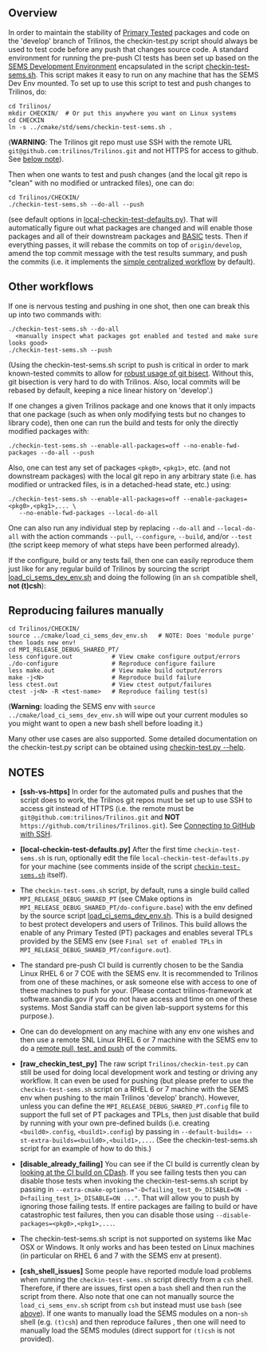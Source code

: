 ## Overview

In order to maintain the stability of [Primary Tested](http://trac.trilinos.org/wiki/TribitsLifecycleModelOverview#test_categories) packages and code on the 'develop' branch of Trilinos, the checkin-test.py script should always be used to test code before any push that changes source code.  A standard environment for running the pre-push CI tests has been set up based on the [SEMS Development Environment](https://github.com/trilinos/Trilinos/wiki/SEMS-Dev-Env) encapsulated in the script [checkin-test-sems.sh](https://github.com/trilinos/Trilinos/blob/develop/cmake/std/sems/checkin-test-sems.sh).  This script makes it easy to run on any machine that has the SEMS Dev Env mounted.  To set up to use this script to test and push changes to Trilinos, do:

```
cd Trilinos/
mkdir CHECKIN/  # Or put this anywhere you want on Linux systems
cd CHECKIN
ln -s ../cmake/std/sems/checkin-test-sems.sh .
``` 

(**WARNING**: The Trilinos git repo must use SSH with the remote URL `git@github.com:trilinos/Trilinos.git` and not HTTPS for access to github.  See [below note](https://github.com/trilinos/Trilinos/wiki/Policies-|-Safe-Checkin-Testing#ssh-vs-https)).

Then when one wants to test and push changes (and the local git repo is "clean" with no modified or untracked files), one can do:

```
cd Trilinos/CHECKIN/
./checkin-test-sems.sh --do-all --push
```

(see default options in [local-checkin-test-defaults.py](https://github.com/trilinos/Trilinos/wiki/Policies-|-Safe-Checkin-Testing#local-checkin-test-defaults.py)).  That will automatically figure out what packages are changed and will enable those packages and all of their downstream packages and [BASIC](https://tribits.org/doc/TribitsDevelopersGuide.html#test-test-category) tests.  Then if everything passes, it will rebase the commits on top of `origin/develop`, amend the top commit message with the test results summary, and push the commits (i.e. it implements the [simple centralized workflow](https://github.com/trilinos/Trilinos/wiki/VC-%7C-Simple-Centralized-Workflow) by default).

## Other workflows

If one is nervous testing and pushing in one shot, then one can break this up into two commands with:

```
./checkin-test-sems.sh --do-all
  <manually inspect what packages got enabled and tested and make sure looks good>
./checkin-test-sems.sh --push
```
(Using the checkin-test-sems.sh script to push is critical in order to mark known-tested commits to allow for [robust usage of git bisect](https://tribits.org/doc/TribitsDevelopersGuide.html#using-git-bisect-with-checkin-test-py-workflows).  Without this, git bisection is very hard to do with Trilinos.  Also, local commits will be rebased by default, keeping a nice linear history on 'develop'.)

If one changes a given Trilinos package and one knows that it only impacts that one package (such as when only modifying tests but no changes to library code), then one can run the build and tests for only the directly modified packages with:

```
./checkin-test-sems.sh --enable-all-packages=off --no-enable-fwd-packages --do-all --push
```

Also, one can test any set of packages `<pkg0>`, `<pkg1>`, etc. (and not downstream packages) with the local git repo in any arbitrary state (i.e. has modified or untracked files, is in a detached-head state, etc.) using:

```
./checkin-test-sems.sh --enable-all-packages=off --enable-packages=<pkg0>,<pkg1>,... \
   --no-enable-fwd-packages --local-do-all
```

One can also run any individual step by replacing `--do-all` and `--local-do-all` with the action commands `--pull`, `--configure`, `--build`, and/or `--test` (the script keep memory of what steps have been performed already).

If the configure, build or any tests fail, then one can easily reproduce them just like for any regular build of Trilinos by sourcing the script [load_ci_sems_dev_env.sh](https://github.com/trilinos/Trilinos/wiki/SEMS-Dev-Env#load_ci_sems_dev_env.sh) and doing the following (in an `sh` compatible shell, **not (t)csh**):

## Reproducing failures manually

```
cd Trilinos/CHECKIN/
source ../cmake/load_ci_sems_dev_env.sh   # NOTE: Does 'module purge' then loads new env!
cd MPI_RELEASE_DEBUG_SHARED_PT/
less configure.out           # View cmake configure output/errors
./do-configure               # Reproduce configure failure
less make.out                # View make build output/errors
make -j<N>                   # Reproduce build failure
less ctest.out               # View ctest output/failures
ctest -j<N> -R <test-name>   # Reproduce failing test(s)
```

(**Warning:** loading the SEMS env with `source ../cmake/load_ci_sems_dev_env.sh` will wipe out your current modules so you might want to open a new bash shell before loading it.)

Many other use cases are also supported.  Some detailed documentation on the checkin-test.py script can be obtained using [checkin-test.py --help](https://tribits.org/doc/TribitsDevelopersGuide.html#checkin-test-py-help).

## NOTES

<a name="ssh-vs-https"/>

* **[ssh-vs-https]** In order for the automated pulls and pushes that the script does to work, the Trilinos git repos must be set up to use SSH to access git instead of HTTPS (i.e. the remote must be `git@github.com:trilinos/Trilinos.git` and **NOT** `https://github.com/trilinos/Trilinos.git`).  See [Connecting to GitHub with SSH](https://help.github.com/articles/connecting-to-github-with-ssh/).

<a name="local-checkin-test-defaults.py"/>

* **[local-checkin-test-defaults.py]** After the first time `checkin-test-sems.sh` is run, optionally edit the file `local-checkin-test-defaults.py` for your machine (see comments inside of the script [`checkin-test-sems.sh`](https://github.com/trilinos/Trilinos/blob/master/cmake/std/sems/checkin-test-sems.sh) itself).

* The `checkin-test-sems.sh` script, by default, runs a single build called `MPI_RELEASE_DEBUG_SHARED_PT` (see CMake options in `MPI_RELEASE_DEBUG_SHARED_PT/do-configure.base`) with the env defined by the source script [load_ci_sems_dev_env.sh](https://github.com/trilinos/Trilinos/blob/develop/cmake/load_ci_sems_dev_env.sh).  This is a build designed to best protect developers and users of Trilinos.  This build allows the enable of any Primary Tested (PT) packages and enables several TPLs provided by the SEMS env (see `Final set of enabled TPLs` in `MPI_RELEASE_DEBUG_SHARED_PT/configure.out`).

* The standard pre-push CI build is currently chosen to be the Sandia Linux RHEL 6 or 7 COE with the SEMS env.  It is recommended to Trilinos from one of these machines, or ask someone else with access to one of these machines to push for your.  (Please contact trilinos-framework at software.sandia.gov if you do not have access and time on one of these systems.  Most Sandia staff can be given lab-support systems for this purpose.).
* One can do development on any machine with any env one wishes and then use a remote SNL Linux RHEL 6 or 7 machine with the SEMS env to do a [remote pull, test, and push](https://github.com/trilinos/Trilinos/wiki/Local-development-with-remote-pull%2C-test%2C-and-push) of the commits.

<a name="raw_checkin_test_py"/>

* **[raw_checkin_test_py]** The raw script `Trilinos/checkin-test.py` can still be used for doing local development work and testing or driving any workflow.  It can even be used for pushing (but please prefer to use the `checkin-test-sems.sh` script on a RHEL 6 or 7 machine with the SEMS env when pushing to the main Trilinos 'develop' branch).  However, unless you can define the `MPI_RELEASE_DEBUG_SHARED_PT.config` file to support the full set of PT packages and TPLs, then just disable that build by running with your own pre-defined builds (i.e. creating `<build0>.config`, `<build1>.config`) by passing in `--default-builds= --st-extra-builds=<build0>,<build1>,...`.  (See the checkin-test-sems.sh script for an example of how to do this.)

<a name="disable_already_failing"/>

* **[disable_already_failing]** You can see if the CI build is currently clean by [looking at the CI build on CDash](https://testing.sandia.gov/cdash/index.php?project=Trilinos&filtercount=3&showfilters=1&filtercombine=and&field1=buildname&compare1=66&value1=-MPI_RELEASE_DEBUG_SHARED_PT_CI&field2=groupname&compare2=61&value2=Continuous&field3=buildstarttime&compare3=84&value3=now).  If you see failing tests then you can disable those tests when invoking the checkin-test-sems.sh script by passing in `--extra-cmake-options="-D<failing_test_0>_DISABLE=ON -D<failing_test_1>_DISABLE=ON ..."`.  That will allow you to push by ignoring those failing tests.  If entire packages are failing to build or have catastrophic test failures, then you can disable those using `--disable-packages=<pkg0>,<pkg1>,...`. 

* The checkin-test-sems.sh script is not supported on systems like Mac OSX or Windows.  It only works and has been tested on Linux machines (in particular on RHEL 6 and 7 with the SEMS env at present).

<a name="csh_shell_issues"/>

* **[csh_shell_issues]** Some people have reported module load problems when running the `checkin-test-sems.sh` script directly from a `csh` shell.  Therefore, if there are issues, first open a `bash` shell and then run the script from there.  Also note that one can not manually source the `load_ci_sems_env.sh` script from `csh` but instead must use `bash` (see [above](github.com/trilinos/Trilinos/wiki/Policies-|-Safe-Checkin-Testing#manual_reproduce_bash)).  If one wants to manually load the SEMS modules on a non-`sh` shell (e.g. `(t)csh`) and then reproduce failures , then one will need to manually load the SEMS modules (direct support for `(t)csh` is not provided).